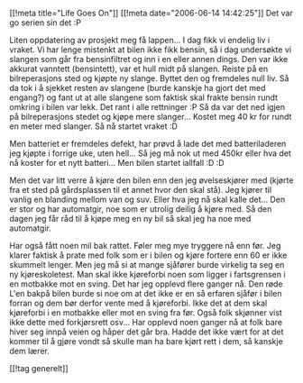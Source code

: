 [[!meta  title="Life Goes On"]]
[[!meta  date="2006-06-14 14:42:25"]]
Det var go serien sin det :P

Liten oppdatering av prosjekt meg få lappen... I dag fikk vi endelig liv i vraket. Vi har lenge mistenkt at bilen ikke fikk bensin, så i dag undersøkte vi slangen som går fra bensinfiltret og inn i en eller annen dings. Den var ikke akkurat vanntett (bensintett), var et hull midt på slangen. Reiste på en bilreperasjons sted og kjøpte ny slange. Byttet den og fremdeles null liv. Så da tok i å sjekket resten av slangene (burde kanskje ha gjort det med engang?) og fant ut at alle slangene som faktisk skal frakte bensin rundt omkring i bilen var lekk. Det rant i alle rettninger :P Så da var det ned igjen på bilreperasjons stedet og kjøpe mere slanger... Kostet meg 40 kr for rundt en meter med slanger. Så nå startet vraket :D

Men batteriet er fremdeles defekt, har prøvd å lade det med batteriladeren jeg kjøpte i forrige uke, uten hell... Så jeg må nok ut med 450kr eller hva det nå koster for et nytt batteri... Men bilen startet iallfall :D :D

Men det var litt verre å kjøre den bilen enn den jeg øvelseskjører med (kjørte fra et sted på gårdsplassen til et annet hvor den skal stå). Jeg kjører til vanlig en blanding mellom van og suv. Eller hva jeg nå skal kalle det... Den er stor og har automatgir, noe som er utrolig deilig å kjøre med. Så den dagen jeg får råd til å kjøpe meg en ny bil så skal jeg ha noe med automatgir.

Har også fått noen mil bak rattet. Føler meg mye tryggere nå enn før. Jeg klarer faktisk å prate med folk som er i bilen og kjøre fortere enn 60 er ikke skummelt lenger. Men jeg må si at mange sjåfører burde virkelig ta seg en ny kjøreskoletest. Man skal ikke kjøreforbi noen som ligger i fartsgrensen i en motbakke mot en sving. Det har jeg opplevd flere ganger nå. Den røde L'en bakpå bilen burde si noe om at det ikke er en så erfaren sjåfør i bilen forran og dem bør derfor vente med å kjøreforbi. Ikke det at dem skal kjøreforbi i en motbakke eller mot en sving fra før. Også folk skjønner vist ikke dette med forkjørsrett osv... Har opplevd noen ganger nå at folk bare hiver seg innpå veien og håper det går bra. Hadde det ikke vært for at det kommer til å gjøre vondt så skulle man ha bare kjørt rett i dem, så kanskje dem lærer.

[[!tag  generelt]]